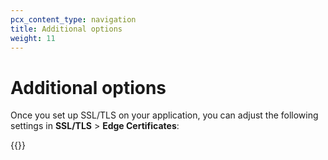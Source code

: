 ```yaml
---
pcx_content_type: navigation
title: Additional options
weight: 11
---
```


# Additional options

Once you set up SSL/TLS on your application, you can adjust the following settings in **SSL/TLS** > **Edge Certificates**:

{{<directory-listing showDescriptions=true char_limit=300 >}}
